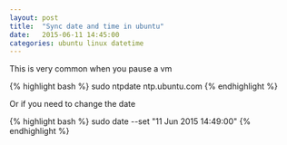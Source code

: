 ```yaml
---
layout: post
title:  "Sync date and time in ubuntu"
date:   2015-06-11 14:45:00
categories: ubuntu linux datetime
---
```


This is very common when you pause a vm

{% highlight bash %}
sudo ntpdate ntp.ubuntu.com
{% endhighlight %}

Or if you need to change the date

{% highlight bash %}
sudo date --set "11 Jun 2015 14:49:00"
{% endhighlight %}